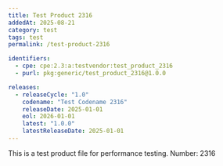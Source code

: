 ```yaml
---
title: Test Product 2316
addedAt: 2025-08-21
category: test
tags: test
permalink: /test-product-2316

identifiers:
  - cpe: cpe:2.3:a:testvendor:test_product_2316
  - purl: pkg:generic/test_product_2316@1.0.0

releases:
  - releaseCycle: "1.0"
    codename: "Test Codename 2316"
    releaseDate: 2025-01-01
    eol: 2026-01-01
    latest: "1.0.0"
    latestReleaseDate: 2025-01-01
---
```


This is a test product file for performance testing. Number: 2316
